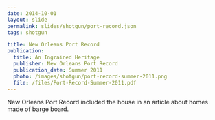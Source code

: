 ```yaml
---
date: 2014-10-01
layout: slide
permalink: slides/shotgun/port-record.json
tags: shotgun

title: New Orleans Port Record
publication:
  title: An Ingrained Heritage
  publisher: New Orleans Port Record
  publication_date: Summer 2011
  photo: /images/shotgun/port-record-summer-2011.png
  file: /files/Port-Record-Summer-2011.pdf
---
```

New Orleans Port Record included the house in an article about homes made of barge board.